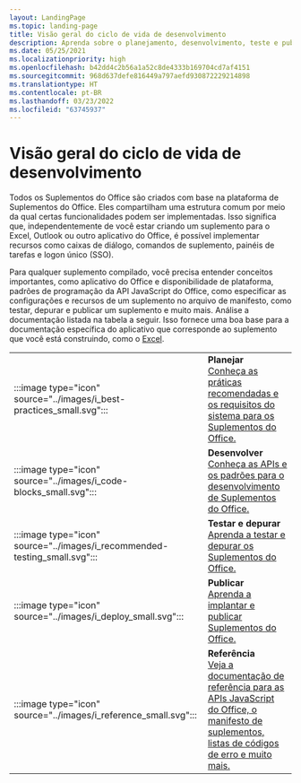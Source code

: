 ```yaml
---
layout: LandingPage
ms.topic: landing-page
title: Visão geral do ciclo de vida de desenvolvimento
description: Aprenda sobre o planejamento, desenvolvimento, teste e publicação de eventos do ciclo de vida.
ms.date: 05/25/2021
ms.localizationpriority: high
ms.openlocfilehash: b42dd4c2b56a1a52c8de4333b169704cd7af4151
ms.sourcegitcommit: 968d637defe816449a797aefd930872229214898
ms.translationtype: HT
ms.contentlocale: pt-BR
ms.lasthandoff: 03/23/2022
ms.locfileid: "63745937"
---
```

# <a name="development-lifecycle-overview"></a>Visão geral do ciclo de vida de desenvolvimento

Todos os Suplementos do Office são criados com base na plataforma de Suplementos do Office. Eles compartilham uma estrutura comum por meio da qual certas funcionalidades podem ser implementadas. Isso significa que, independentemente de você estar criando um suplemento para o Excel, Outlook ou outro aplicativo do Office, é possível implementar recursos como caixas de diálogo, comandos de suplemento, painéis de tarefas e logon único (SSO).

Para qualquer suplemento compilado, você precisa entender conceitos importantes, como aplicativo do Office e disponibilidade de plataforma, padrões de programação da API JavaScript do Office, como especificar as configurações e recursos de um suplemento no arquivo de manifesto, como testar, depurar e publicar um suplemento e muito mais. Análise a documentação listada na tabela a seguir. Isso fornece uma boa base para a documentação específica do aplicativo que corresponde ao suplemento que você está construindo, como o [Excel](../excel/index.yml).

|               |               |
| ------------- | ------------- |
| :::image type="icon" source="../images/i_best-practices_small.svg"::: | **Planejar**<br>[Conheça as práticas recomendadas e os requisitos do sistema para os Suplementos do Office.](../concepts/add-in-development-best-practices.md) |
| :::image type="icon" source="../images/i_code-blocks_small.svg"::: | **Desenvolver**<br>[Conheça as APIs e os padrões para o desenvolvimento de Suplementos do Office.](../develop/develop-overview.md) |
| :::image type="icon" source="../images/i_recommended-testing_small.svg"::: | **Testar e depurar**<br>[Aprenda a testar e depurar os Suplementos do Office.](../testing/test-debug-office-add-ins.md) |
| :::image type="icon" source="../images/i_deploy_small.svg"::: | **Publicar**<br>[Aprenda a implantar e publicar Suplementos do Office.](../publish/publish.md) |
| :::image type="icon" source="../images/i_reference_small.svg"::: | **Referência**<br>[Veja a documentação de referência para as APIs JavaScript do Office, o manifesto de suplementos, listas de códigos de erro e muito mais.](../reference/javascript-api-for-office.md) |
